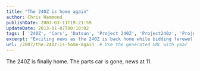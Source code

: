 ```yaml
---
title: "The 240Z is home again"
author: Chris Hammond
publishDate: 2007-03-11T19:21:59
updateDate: 2013-01-07T00:10:02
tags: [ '240Z', 'Cars', 'Datsun', 'Project 240Z', 'Project240z', 'Project240Zcom' ]
excerpt: "Exciting news as the 240Z is back home while bidding farewell to the parts car. Learn more at 11! 🚗 #240Z #carrestoration #automotiveblogs"
url: /2007/the-240z-is-home-again  # Use the generated URL with year
---
```

The 240Z is finally home. The parts car is gone, news at 11.

